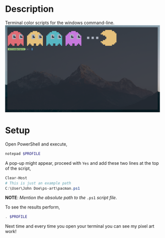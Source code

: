 # Description
Terminal color scripts for the windows command-line.  
![](preview/pacman.png)
# Setup
Open PowerShell and execute,
```powershell
notepad $PROFILE
```
A pop-up might appear, proceed with `Yes` and add these two lines at the top of the script,
```powershell
Clear-Host
# This is just an example path
C:\User\John Doe\ps-art\pacman.ps1
```
**NOTE**: *Mention the absolute path to the* `.ps1` *script file*.

To see the results perform,
```powershell
. $PROFILE
```

Next time and every time you open your terminal you can see my pixel art work!
